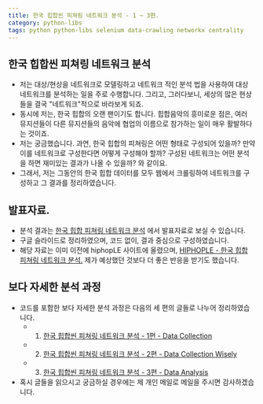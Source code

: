 ```yaml
---
title: 한국 힙합씬 피쳐링 네트워크 분석 - 1 ~ 3편. 
category: python-libs
tags: python python-libs selenium data-crawling networkx centrality
---
```


## 한국 힙합씬 피쳐링 네트워크 분석 

- 저는 대상/현상을 네트워크로 모델링하고 네트워크 적인 분석 법을 사용하여 대상 네트워크를 분석하는 일을 주로 수행합니다. 그리고, 그러다보니, 세상의 많은 현상들을 결국 "네트워크"적으로 바라보게 되죠. 
- 동시에 저는, 한국 힙합의 오랜 팬이기도 합니다. 힙합음악의 흥미로운 점은, 여러 뮤지션들이 다른 뮤지션들의 음악에 협업의 이름으로 참가하는 일이 매우 활발하다는 것이죠. 
- 저는 궁금했습니다. 과연, 한국 힙합의 피쳐링은 어떤 형태로 구성되어 있을까? 만약 이를 네트워크로 구성한다면 어떻게 구성해야 할까? 구성된 네트워크는 어떤 분석을 하면 재미있는 결과가 나올 수 있을까? 와 같이요. 
- 그래서, 저는 그동안의 한국 힙합 데이터를 모두 웹에서 크롤링하여 네트워크를 구성하고 그 결과를 정리하였습니다. 

## 발표자료. 

- 분석 결과는 [한국 힙합 피쳐링 네트워크 분석](https://docs.google.com/presentation/d/1zkOGBTD0UTaeoxYLxkPohNXaaKWYjVXfdbHgrli8xms/edit#slide=id.p) 에서 발표자료로 보실 수 있습니다.
- 구글 슬라이드로 정리하였으며, 코드 없이, 결과 중심으로 구성하였습니다. 
- 해당 자료는 이미 이전에 hiphopLE 사이트에 올렸으며, [HIPHOPLE - 한국 힙합 피쳐링 네트워크 분석.](http://hiphople.com/kboard/16636435) 제가 예상했던 것보다 더 좋은 반응을 받기도 했습니다.

## 보다 자세한 분석 과정

- 코드를 포함한 보다 자세한 분석 과정은 다음의 세 편의 글들로 나누어 정리하였습니다. 
  - 1) [한국 힙합씬 피쳐링 네트워크 분석 - 1편 - Data Collection](https://frhyme.github.io/python-libs/Korean_hiphop_colab_network_anaysis_0_data_collection/)
  - 2) [한국 힙합씬 피쳐링 네트워크 분석 - 2편 - Data Collection Wisely](https://frhyme.github.io/python-libs/Korean_hiphop_colab_network_anaysis_1_data_collection_wisely/)
  - 3) [한국 힙합씬 피쳐링 네트워크 분석 - 3편 - Data Analysis](https://frhyme.github.io/python-libs/Korean_hiphop_colab_network_anaysis_2_data_analysis/)
- 혹시 글들을 읽으시고 궁금하실 경우에는 제 개인 메일로 메일을 주시면 감사하겠습니다.
